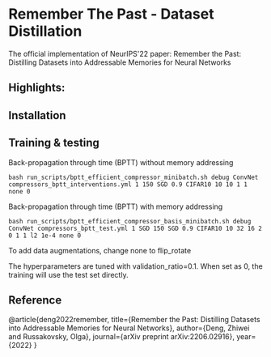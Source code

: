 # Remember The Past - Dataset Distillation &nbsp;&nbsp;

The official implementation of NeurIPS'22 paper: Remember the Past: Distilling Datasets into Addressable Memories for Neural Networks

## Highlights:

## Installation

## Training & testing
Back-propagation through time (BPTT) without memory addressing

```
bash run_scripts/bptt_efficient_compressor_minibatch.sh debug ConvNet compressors_bptt_interventions.yml 1 150 SGD 0.9 CIFAR10 10 10 1 1 none 0
```

Back-propagation through time (BPTT) with memory addressing

```
bash run_scripts/bptt_efficient_compressor_basis_minibatch.sh debug ConvNet compressors_bptt_test.yml 1 SGD 150 SGD 0.9 CIFAR10 10 32 16 2 0 1 1 l2 1e-4 none 0
```

To add data augmentations, change none to flip_rotate

The hyperparameters are tuned with validation_ratio=0.1. When set as 0, the training will use the test set directly.

## Reference
@article{deng2022remember,
  title={Remember the Past: Distilling Datasets into Addressable Memories for Neural Networks},
  author={Deng, Zhiwei and Russakovsky, Olga},
  journal={arXiv preprint arXiv:2206.02916},
  year={2022}
}
